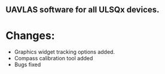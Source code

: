 ## UAVLAS software for all ULSQx devices.
# Changes: 
* Graphics widget tracking options added.
* Compass calibration tool added
* Bugs fixed 
